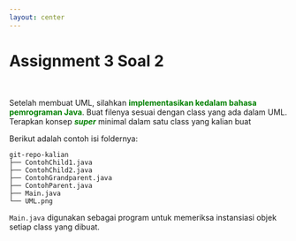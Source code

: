 ```yaml
---
layout: center
---
```


# Assignment 3 Soal 2

<br>

Setelah membuat UML, silahkan <span style="color: green; font-weight: bold;">implementasikan kedalam bahasa pemrograman Java</span>. Buat filenya sesuai dengan class yang ada dalam UML. Terapkan konsep <span style="color: green; font-weight: bold;">_super_</span> minimal dalam satu class yang kalian buat

Berikut adalah contoh isi foldernya:

```
git-repo-kalian
├── ContohChild1.java
├── ContohChild2.java
├── ContohGrandparent.java
├── ContohParent.java
├── Main.java
└── UML.png
```

`Main.java` digunakan sebagai program untuk memeriksa instansiasi objek setiap class yang dibuat.
